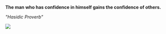 **The man who has confidence in himself gains the confidence of others.**

*"Hasidic Proverb"*

![](https://api.nosense.lol/ghvc/?username=cdfrm)